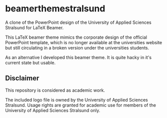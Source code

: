 # beamerthemestralsund

A clone of the PowerPoint design of the University of Applied Sciences Stralsund for LaTeX Beamer.

This LaTeX beamer theme mimics the corporate design of the official PowerPoint template, which is no longer available at the universities website but still circulating in a broken version under the universities students.

As an alternative I developed this beamer theme. It is quite hacky in it's current state but usable.

## Disclaimer

This repository is considered as academic work.

The included logo file is owned by the University of Applied Sciences Stralsund. Usage rights are granted for academic use for members of the University of Applied Sciences Stralsund only.
